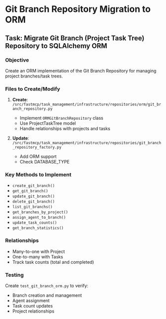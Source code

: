 # Git Branch Repository Migration to ORM

## Task: Migrate Git Branch (Project Task Tree) Repository to SQLAlchemy ORM

### Objective
Create an ORM implementation of the Git Branch Repository for managing project branches/task trees.

### Files to Create/Modify

1. **Create**: `/src/fastmcp/task_management/infrastructure/repositories/orm/git_branch_repository.py`
   - Implement `ORMGitBranchRepository` class
   - Use ProjectTaskTree model
   - Handle relationships with projects and tasks

2. **Update**: `/src/fastmcp/task_management/infrastructure/repositories/git_branch_repository_factory.py`
   - Add ORM support
   - Check DATABASE_TYPE

### Key Methods to Implement
- `create_git_branch()`
- `get_git_branch()`
- `update_git_branch()`
- `delete_git_branch()`
- `list_git_branchs()`
- `get_branches_by_project()`
- `assign_agent_to_branch()`
- `update_task_counts()`
- `get_branch_statistics()`

### Relationships
- Many-to-one with Project
- One-to-many with Tasks
- Track task counts (total and completed)

### Testing
Create `test_git_branch_orm.py` to verify:
- Branch creation and management
- Agent assignment
- Task count updates
- Project relationships